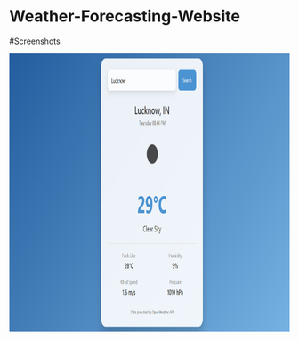 # Weather-Forecasting-Website
#Screenshots

<div style="text-align: center; margin-bottom: 20px;">
    <img src="https://github.com/Abhay701/Weather-Forecasting-Website/blob/main/Screenshot%202025-04-03%20204513.png" alt="Screenshot 2025-04-03 204513" width="1000" height="500" style="margin-right: 200px; display: inline-block;" />
</div>
